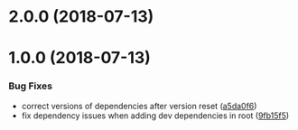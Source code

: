 <a name="2.0.0"></a>
# 2.0.0 (2018-07-13)



<a name="1.0.0"></a>
# 1.0.0 (2018-07-13)


### Bug Fixes

* correct versions of dependencies after version reset ([a5da0f6](https://github.com/overmindbots/core/commit/a5da0f6))
* fix dependency issues when adding dev dependencies in root ([9fb15f5](https://github.com/overmindbots/core/commit/9fb15f5))



